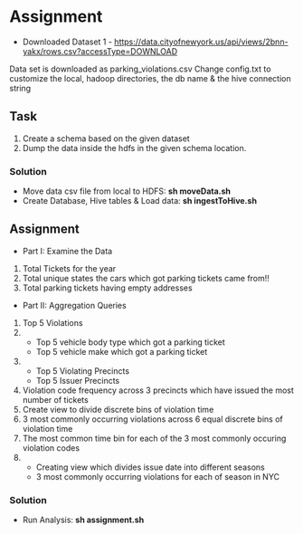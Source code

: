 # Assignment

* Downloaded Dataset 1 - https://data.cityofnewyork.us/api/views/2bnn-yakx/rows.csv?accessType=DOWNLOAD

Data set is downloaded as parking_violations.csv
Change config.txt to customize the local, hadoop directories, the db name & the hive connection string

## Task
1. Create a schema based on the given dataset
2. Dump the data inside the hdfs in the given schema location.

### Solution
* Move data csv file from local to HDFS:  **sh moveData.sh**
* Create Database, Hive tables & Load data: **sh ingestToHive.sh**

## Assignment
* Part I: Examine the Data
1. Total Tickets for the year
2. Total unique states the cars which got parking tickets came from!!
3. Total parking tickets having empty addresses
* Part II: Aggregation Queries
1. Top 5 Violations
2. 
	- Top 5 vehicle body type which got a parking ticket
	- Top 5 vehicle make which got a parking ticket
3. 
	- Top 5 Violating Precincts
	- Top 5 Issuer Precincts
4. Violation code frequency across 3 precincts which have issued the most number of tickets
5. Create view to divide discrete bins of violation time
6. 3 most commonly occurring violations across 6 equal discrete bins of violation time
7. The most common time bin for each of the 3 most commonly occuring violation codes
8. 
	- Creating view which divides issue date into different seasons
	- 3 most commonly occurring violations for each of season in NYC

### Solution
* Run Analysis: **sh assignment.sh**